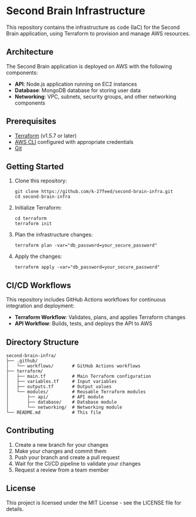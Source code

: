 # Second Brain Infrastructure

This repository contains the infrastructure as code (IaC) for the Second Brain application, using Terraform to provision and manage AWS resources.

## Architecture

The Second Brain application is deployed on AWS with the following components:

- **API**: Node.js application running on EC2 instances
- **Database**: MongoDB database for storing user data
- **Networking**: VPC, subnets, security groups, and other networking components

## Prerequisites

- [Terraform](https://www.terraform.io/downloads.html) (v1.5.7 or later)
- [AWS CLI](https://aws.amazon.com/cli/) configured with appropriate credentials
- [Git](https://git-scm.com/downloads)

## Getting Started

1. Clone this repository:
   ```
   git clone https://github.com/k-27feed/second-brain-infra.git
   cd second-brain-infra
   ```

2. Initialize Terraform:
   ```
   cd terraform
   terraform init
   ```

3. Plan the infrastructure changes:
   ```
   terraform plan -var="db_password=your_secure_password"
   ```

4. Apply the changes:
   ```
   terraform apply -var="db_password=your_secure_password"
   ```

## CI/CD Workflows

This repository includes GitHub Actions workflows for continuous integration and deployment:

- **Terraform Workflow**: Validates, plans, and applies Terraform changes
- **API Workflow**: Builds, tests, and deploys the API to AWS

## Directory Structure

```
second-brain-infra/
├── .github/
│   └── workflows/       # GitHub Actions workflows
├── terraform/
│   ├── main.tf          # Main Terraform configuration
│   ├── variables.tf     # Input variables
│   ├── outputs.tf       # Output values
│   └── modules/         # Reusable Terraform modules
│       ├── api/         # API module
│       ├── database/    # Database module
│       └── networking/  # Networking module
└── README.md            # This file
```

## Contributing

1. Create a new branch for your changes
2. Make your changes and commit them
3. Push your branch and create a pull request
4. Wait for the CI/CD pipeline to validate your changes
5. Request a review from a team member

## License

This project is licensed under the MIT License - see the LICENSE file for details. 